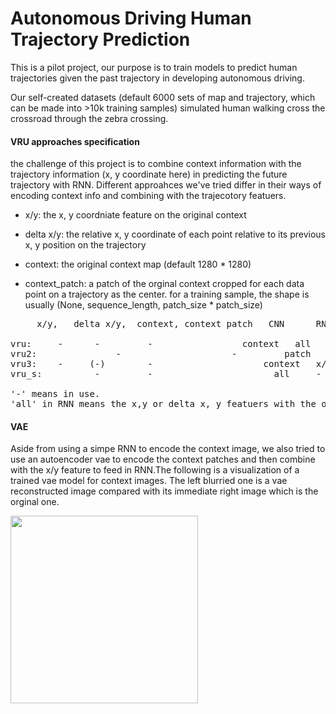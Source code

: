 # Autonomous Driving Human Trajectory Prediction

This is a pilot project, our purpose is to train models to predict human trajectories given the past trajectory in developing autonomous driving. 

Our self-created datasets (default 6000 sets of map and trajectory, which can be made into >10k training samples) simulated human walking cross the crossroad through the zebra crossing. 


#### VRU approaches specification

the challenge of this project is to combine context information with the trajectory information (x, y coordinate here) in predicting the future trajectory with RNN. Different approahces we've tried differ in their ways of encoding context info and combining with the trajecotory featuers. 


* x/y: the x, y coordniate feature on the original context

* delta x/y: the relative x, y coordinate of each point relative to its previous x, y position on the trajectory

* context: the original context map (default 1280 * 1280)

* context_patch: a patch of the orginal context cropped for each data point on a trajectory as the center. for a training sample, the shape is usually (None, sequence_length, patch_size * patch_size)



<pre>
	 x/y,   delta x/y,  context, context patch   CNN      RNN   fc

vru:	 -	    - 	      -		            context   all     -
vru2:               -                     -         patch     all     -
vru3:  	 -	   (-)	      -                     context   x/y (or x/y + delta x/y)    -
vru_s:   	    -	      -			              all     -

'-' means in use.
'all' in RNN means the x,y or delta x, y featuers with the output vector of CNN  if appicable.
</pre>

#### VAE 
Aside from using a simpe RNN to encode the context image, we also tried to use an autoencoder vae to encode the context patches and then combine with the x/y feature to feed in RNN.The following is a visualization of a trained vae model for context images. The left blurried one is a vae reconstructed image compared with its immediate right image which is the orginal one.

<img src="https://raw.githubusercontent.com/celisun/autonomous_driving_human_trajectory_prediction/master/img/I_reconstructed0.png" width="300">


